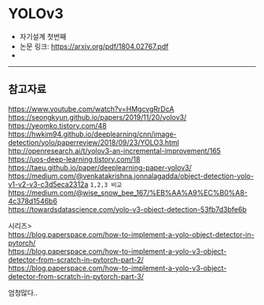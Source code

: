 # YOLOv3
- 자기설계 첫번째
- 논문 링크: https://arxiv.org/pdf/1804.02767.pdf
- 
---
## 참고자료
https://www.youtube.com/watch?v=HMgcvgRrDcA  
https://seongkyun.github.io/papers/2019/11/20/yolov3/  
https://yeomko.tistory.com/48  
https://hwkim94.github.io/deeplearning/cnn/image-detection/yolo/paperreview/2018/09/23/YOLO3.html  
http://openresearch.ai/t/yolov3-an-incremental-improvement/165  
https://uos-deep-learning.tistory.com/18  
https://taeu.github.io/paper/deeplearning-paper-yolov3/  
https://medium.com/@venkatakrishna.jonnalagadda/object-detection-yolo-v1-v2-v3-c3d5eca2312a `1,2,3 비교`  
https://medium.com/@wise_snow_bee_167/%EB%AA%A9%EC%B0%A8-4c378d1546b6   
https://towardsdatascience.com/yolo-v3-object-detection-53fb7d3bfe6b    

시리즈>  
https://blog.paperspace.com/how-to-implement-a-yolo-object-detector-in-pytorch/  
https://blog.paperspace.com/how-to-implement-a-yolo-v3-object-detector-from-scratch-in-pytorch-part-2/  
https://blog.paperspace.com/how-to-implement-a-yolo-v3-object-detector-from-scratch-in-pytorch-part-3/  


엄청많다..
